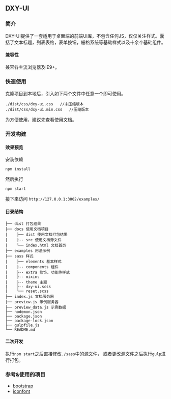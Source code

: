## DXY-UI

### 简介
DXY-UI提供了一套适用于桌面端的前端UI库，不包含任何JS，仅仅关注样式。囊括了文本标题，列表表格，表单按钮，栅格系统等基础样式以及十余个基础组件。

#### 兼容性
兼容各主流浏览器及IE9+。

### 快速使用
克隆项目到本地后，引入如下两个文件中任意一个即可使用。
```
./dist/css/dxy-ui.css   //未压缩版本
./dist/css/dxy-ui.min.css   //压缩版本
```
 为方便使用，建议先查看使用文档。   
### 开发构建

#### 效果预览

安装依赖
```
npm install
```
然后执行
```
npm start
```
接下来访问 `http://127.0.0.1:3002/examples/`

#### 目录结构

    ├── dist 打包结果
    ├── docs 使用文档项目
    |    ├── dist 使用文档打包结果
    |    ├-- src 使用文档源文件
    |    └── index.html 文档首页
    ├── examples 用法示例
    ├── sass 样式
    |    ├── elements 基本样式
    |    ├-- components 组件
    |    ├-- extra 修饰、功能等样式
    |    ├-- mixins
    |    ├-- theme 主题
    |    ├-- dxy-ui.scss
    |    └── reset.scss
    ├── index.js 文档服务器
    ├── preview.js 示例服务器
    ├── preview_data.js 示例数据
    ├── nodemon.json
    ├── package.json
    ├── package-lock.json
    ├── gulpfile.js
    └── README.md

#### 二次开发
执行`npm start`之后直接修改`./sass`中的源文件，
或者更改源文件之后执行`gulp`进行打包。

### 参考&使用的项目
- [bootstrap](https://github.com/twbs/bootstrap)
- [iconfont](http://www.iconfont.cn/)